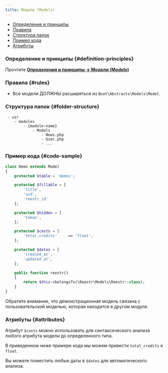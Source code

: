 ```yaml
---
title: Модели (Models)
---
```


- [Определение и принципы](#definition-principles)
- [Правила](#rules)
- [Структура папок](#folder-structure)
- [Пример кода](#code-sample)
- [Атрибуты](#attributes)

### Определение и принципы {#definition-principles} 

Прочтите [**Определения и принципы -> Модели (Models)**](/docs/Structure/Definitions/models)

### Правила {#rules}

- Все модели ДОЛЖНЫ расширяться из <class>`Boot\Abstracts\Models\Model`</class>.
 
### Структура папок {#folder-structure}

```
 - usr
    - modules
        - {module-name}
            - Models
                - News.php
                - User.php
                - ...
```

### Пример кода {#code-sample}


```php
class Demo extends Model
{
    protected $table = 'demos';

    protected $fillable = [
        'title',
        'uid',
        'reestr_id'
    ];

    protected $hidden = [
        'token',
    ];

    protected $casts = [
        'total_credits'     => 'float',
    ];

    protected $dates = [
        'created_at',
        'updated_at',
    ];

    public function reestr()
    {
        return $this->belongsTo(\Reestr\Models\Reestr::class);
    }
}
```

Обратите внимание, что демонстрационная модель связана с пользовательской моделью, которая находится в другом модуле.

### Атрибуты {#attributes}

Атрибут `$casts` можно использовать для синтаксического анализа любого атрибута модели до определенного типа. 

В приведенном ниже примере кода мы можем привести `total_credits` к `float`.

Вы можете поместить любые даты в `$dates` для автоматического анализа.
